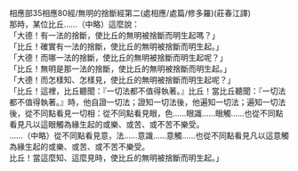 相應部35相應80經/無明的捨斷經第二(處相應/處篇/修多羅)(莊春江譯)  
那時，某位比丘……（中略）這麼說：  
「大德！有一法的捨斷，使比丘的無明被捨斷而明生起嗎？」  
「比丘！確實有一法的捨斷，使比丘的無明被捨斷而明生起。」  
「大德！而哪一法的捨斷，使比丘的無明被捨斷而明生起呢？」  
「比丘！無明是那一法的捨斷，使比丘的無明被捨斷而明生起。」  
「大德！而怎樣知、怎樣見，使比丘的無明被捨斷而明生起呢？」  
「比丘！這裡，比丘聽聞：『一切法都不值得執著。』比丘！當比丘聽聞：『一切法都不值得執著。』時，他自證一切法；證知一切法後，他遍知一切法；遍知一切法後，從不同點看見一切相：從不同點看見眼，色……眼識……眼觸……也從不同點看見凡以這眼觸為緣生起的或樂、或苦、或不苦不樂受。  
……（中略）從不同點看見意，法……意識……意觸……也從不同點看見凡以這意觸為緣生起的或樂、或苦、或不苦不樂受。  
比丘！當這麼知、這麼見時，使比丘的無明被捨斷而明生起。」  
  
  
